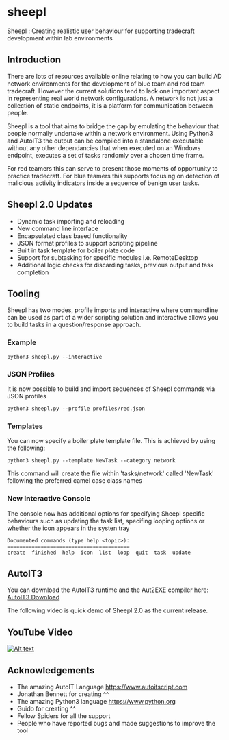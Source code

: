 # sheepl
Sheepl : Creating realistic user behaviour for supporting tradecraft development within lab environments

## Introduction
There are lots of resources available online relating to how you can build AD network environments for the development of blue team and red team tradecraft. However the current solutions tend to lack one important aspect in representing real world network configurations. A network is not just a collection of static endpoints, it is a platform for communication between people.

Sheepl is a tool that aims to bridge the gap by emulating the behaviour that people normally undertake within a network environment. Using Python3 and AutoIT3 the output can be compiled into a standalone executable without any other dependancies that when executed on an Windows endpoint, executes a set of tasks randomly over a chosen time frame.

For red teamers this can serve to present those moments of opportunity to practice tradecraft.
For blue teamers this supports focusing on detection of malicious activity indicators inside a sequence of benign user tasks.

## Sheepl 2.0 Updates

* Dynamic task importing and reloading
* New command line interface
* Encapsulated class based functionality
* JSON format profiles to support scripting pipeline
* Built in task template for boiler plate code
* Support for subtasking for specific modules i.e. RemoteDesktop
* Additional logic checks for discarding tasks, previous output and task completion

## Tooling
Sheepl has two modes, profile imports and interactive where commandline can be used as part of a wider scripting solution and interactive allows you to build tasks in a question/response approach.

### Example

```
python3 sheepl.py --interactive
```

### JSON Profiles

It is now possible to build and import sequences of Sheepl commands via JSON profiles

```
python3 sheepl.py --profile profiles/red.json
```

### Templates

You can now specify a boiler plate template file. This is achieved by using the following:

```
python3 sheepl.py --template NewTask --category network
```
This command will create the file within 'tasks/network' called 'NewTask' following the preferred camel case class names


### New Interactive Console

The console now has additional options for specifying Sheepl specific behaviours such as updating the task list, specifing looping options or whether the icon appears in the systen tray


```
Documented commands (type help <topic>):
========================================
create  finished  help  icon  list  loop  quit  task  update
```

## AutoIT3

You can download the AutoIT3 runtime and the Aut2EXE compiler here:
[AutoIT3 Download](https://www.autoitscript.com/site/autoit/downloads/)

The following video is quick demo of Sheepl 2.0 as the current release.

## YouTube Video

[![Alt text](https://img.youtube.com/vi/S4Zvw-IG1Pc/0.jpg)](https://www.youtube.com/watch?v=S4Zvw-IG1Pc)


## Acknowledgements
* The amazing AutoIT Language https://www.autoitscript.com
* Jonathan Bennett for creating ^^
* The amazing Python3 language https://www.python.org
* Guido for creating ^^
* Fellow Spiders for all the support
* People who have reported bugs and made suggestions to improve the tool